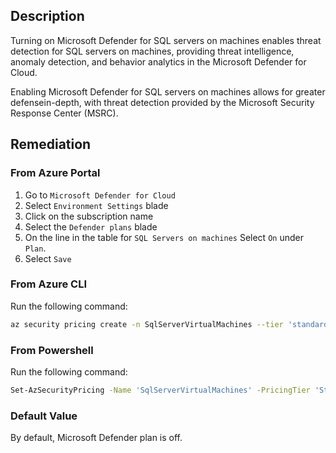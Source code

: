 ## Description

Turning on Microsoft Defender for SQL servers on machines enables threat detection for SQL servers on machines, providing threat intelligence, anomaly detection, and behavior analytics in the Microsoft Defender for Cloud.

Enabling Microsoft Defender for SQL servers on machines allows for greater defensein-depth, with threat detection provided by the Microsoft Security Response Center (MSRC).

## Remediation

### From Azure Portal

1. Go to `Microsoft Defender for Cloud`
2. Select `Environment Settings` blade
3. Click on the subscription name
4. Select the `Defender plans` blade
5. On the line in the table for `SQL Servers on machines` Select `On` under `Plan`.
6. Select `Save`

### From Azure CLI

Run the following command:

```bash
az security pricing create -n SqlServerVirtualMachines --tier 'standard'
```

### From Powershell

Run the following command:

```bash
Set-AzSecurityPricing -Name 'SqlServerVirtualMachines' -PricingTier 'Standard'
```

### Default Value

By default, Microsoft Defender plan is off.
